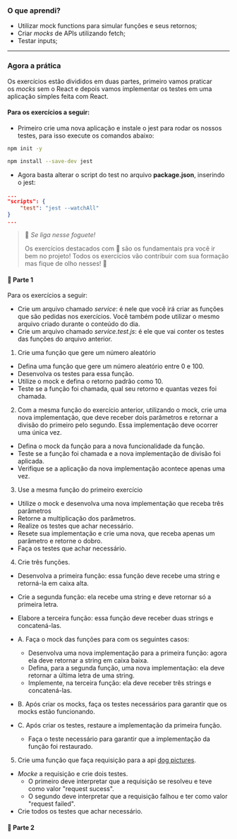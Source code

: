 ### O que aprendi?

- Utilizar mock functions para simular funções e seus retornos;
- Criar *mocks* de APIs utilizando fetch;
- Testar inputs;

---

### Agora a prática

Os exercícios estão divididos em duas partes, primeiro vamos praticar os *mocks* sem o React e depois vamos implementar os testes em uma aplicação simples feita com React.

#### Para os exercícios a seguir:

- Primeiro crie uma nova aplicação e instale o jest para rodar os nossos testes, para isso execute os comandos abaixo:



```bash
npm init -y

npm install --save-dev jest
```

- Agora basta alterar o script do test no arquivo **package.json**, inserindo o jest:



```json
...
"scripts": {
    "test": "jest --watchAll"
}
...
```

> 🚀 *Se liga nesse foguete!*
> 
> Os exercícios destacados com 🚀 são os fundamentais pra você ir bem no projeto! Todos os exercícios vão contribuir com sua formação mas fique de olho nesses! 👀

#### 🚀 Parte 1

Para os exercícios a seguir:

- Crie um arquivo chamado *service*: é nele que você irá criar as funções que são pedidas nos exercícios. Você também pode utilizar o mesmo arquivo criado durante o conteúdo do dia.
- Crie um arquivo chamado *service.test.js*: é ele que vai conter os testes das funções do arquivo anterior.
1. Crie uma função que gere um número aleatório
- Defina uma função que gere um número aleatório entre 0 e 100.
- Desenvolva os testes para essa função.
- Utilize o mock e defina o retorno padrão como 10.
- Teste se a função foi chamada, qual seu retorno e quantas vezes foi chamada.
2. Com a mesma função do exercício anterior, utilizando o mock, crie uma nova implementação, que deve receber dois parâmetros e retornar a divisão do primeiro pelo segundo. Essa implementação deve ocorrer uma única vez.
- Defina o mock da função para a nova funcionalidade da função.
- Teste se a função foi chamada e a nova implementação de divisão foi aplicada.
- Verifique se a aplicação da nova implementação acontece apenas uma vez.
3. Use a mesma função do primeiro exercício
- Utilize o mock e desenvolva uma nova implementação que receba três parâmetros
- Retorne a multiplicação dos parâmetros.
- Realize os testes que achar necessário.
- Resete sua implementação e crie uma nova, que receba apenas um parâmetro e retorne o dobro.
- Faça os testes que achar necessário.
4. Crie três funções.
- Desenvolva a primeira função: essa função deve recebe uma string e retorná-la em caixa alta.

- Crie a segunda função: ela recebe uma string e deve retornar só a primeira letra.

- Elabore a terceira função: essa função deve receber duas strings e concatená-las.

- A. Faça o mock das funções para com os seguintes casos:
  
  - Desenvolva uma nova implementação para a primeira função: agora ela deve retornar a string em caixa baixa.
  - Defina, para a segunda função, uma nova implementação: ela deve retornar a última letra de uma string.
  - Implemente, na terceira função: ela deve receber três strings e concatená-las.

- B. Após criar os mocks, faça os testes necessários para garantir que os mocks estão funcionando.

- C. Após criar os testes, restaure a implementação da primeira função.
  
  - Faça o teste necessário para garantir que a implementação da função foi restaurado.
5. Crie uma função que faça requisição para a api [dog pictures](https://dog.ceo/dog-api/).
- *Mocke* a requisição e crie dois testes.
  - O primeiro deve interpretar que a requisição se resolveu e teve como valor "request sucess".
  - O segundo deve interpretar que a requisição falhou e ter como valor "request failed".
- Crie todos os testes que achar necessário.

#### 🚀 Parte 2
